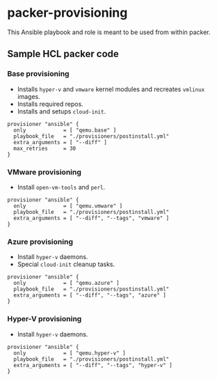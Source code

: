 # packer-provisioning

This Ansible playbook and role is meant to be used from within packer.

## Sample HCL packer code

### Base provisioning 

* Installs `hyper-v` and `vmware` kernel modules and recreates `vmlinux` images. 
* Installs required repos.
* Installs and setups `cloud-init`. 

```hcl
provisioner "ansible" {
  only            = [ "qemu.base" ]
  playbook_file   = "./provisioners/postinstall.yml"
  extra_arguments = [ "--diff" ]
  max_retries     = 30
}
```

### VMware provisioning 

* Install `open-vm-tools` and `perl`.

```hcl
provisioner "ansible" {
  only            = [ "qemu.vmware" ]
  playbook_file   = "./provisioners/postinstall.yml"
  extra_arguments = [ "--diff", "--tags", "vmware" ]
}
```

### Azure provisioning 

* Install `hyper-v` daemons.
* Special `cloud-init` cleanup tasks.

```hcl
provisioner "ansible" {
  only            = [ "qemu.azure" ]
  playbook_file   = "./provisioners/postinstall.yml"
  extra_arguments = [ "--diff", "--tags", "azure" ]
}
```

### Hyper-V provisioning 

* Install `hyper-v` daemons.

```hcl
provisioner "ansible" {
  only            = [ "qemu.hyper-v" ]
  playbook_file   = "./provisioners/postinstall.yml"
  extra_arguments = [ "--diff", "--tags", "hyper-v" ]
}
```

